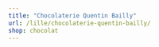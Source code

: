 ```yaml
---
title: "Chocolaterie Quentin Bailly"
url: /lille/chocolaterie-quentin-bailly/
shop: chocolat
---
```

